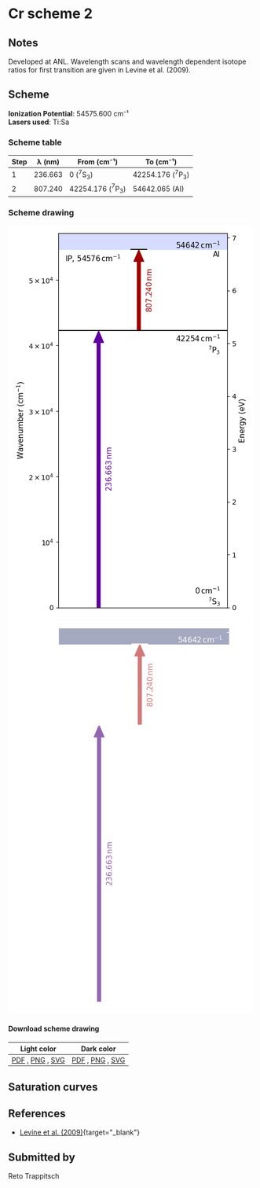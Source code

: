 # Cr scheme 2

## Notes

Developed at ANL. Wavelength scans and wavelength dependent isotope ratios for first transition are given in Levine et al. (2009).



## Scheme

**Ionization Potential**: 54575.600 cm⁻¹  
**Lasers used**: Ti:Sa

### Scheme table

| Step | λ (nm)  |        From (cm⁻¹)        |         To (cm⁻¹)         |
| ---- | ------- | ------------------------- | ------------------------- |
| 1    | 236.663 | 0 ($^{7}$S$_{3}$)         | 42254.176 ($^{7}$P$_{3}$) |
| 2    | 807.240 | 42254.176 ($^{7}$P$_{3}$) | 54642.065 (AI)            |


### Scheme drawing

![cr scheme, light mode](cr-002/cr-002-light.png#only-light)
![cr scheme, dark mode](cr-002/cr-002-dark-web.png#only-dark)

#### Download scheme drawing

|                                            Light color                                            |                                           Dark color                                           |
| ------------------------------------------------------------------------------------------------- | ---------------------------------------------------------------------------------------------- |
| [PDF](cr-002/cr-002-light.pdf) , [PNG](cr-002/cr-002-light.png) , [SVG](cr-002/cr-002-light.svg)  | [PDF](cr-002/cr-002-dark.pdf) , [PNG](cr-002/cr-002-dark.png) , [SVG](cr-002/cr-002-dark.svg)  |


## Saturation curves



## References

  - [Levine et al. (2009)](https://doi.org/10.1063/1.3115614){target="_blank"}



## Submitted by

Reto Trappitsch

